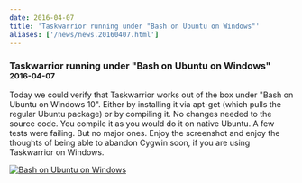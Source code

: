 ```yaml
---
date: 2016-04-07
title: 'Taskwarrior running under "Bash on Ubuntu on Windows"'
aliases: ['/news/news.20160407.html']
---
```

<div class="col-md-8 main">
 <div class="row">
  <h3>
   Taskwarrior running under "Bash on Ubuntu on Windows"
   <small>
    2016-04-07
   </small>
  </h3>
  <p>
   Today we could verify that Taskwarrior works out of the box under "Bash on Ubuntu on Windows 10".
            Either by installing it via apt-get (which pulls the regular Ubuntu package) or by compiling it.
            No changes needed to the source code. You compile it as you would do it on native Ubuntu.  A few
            tests were failing. But no major ones. Enjoy the screenshot and enjoy the thoughts of being able
            to abandon Cygwin soon, if you are using Taskwarrior on Windows.
  </p>
  <p>
   <a href="/news/images/win10.png">
    <img alt="Bash on Ubuntu on Windows" class="img-thumbnail" src="/news/images/win10-thumb.png"/>
   </a>
  </p>
  <br/>
  <br/>
 </div>
</div>

